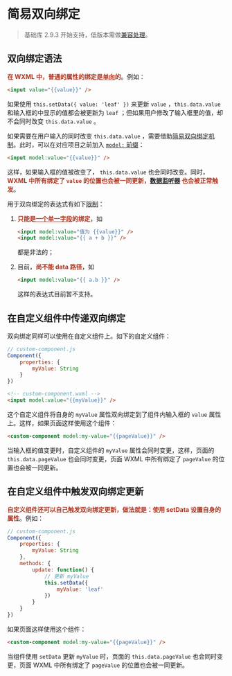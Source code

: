 # 简易双向绑定

> 基础库 2.9.3 开始支持，低版本需做[兼容处理](https://developers.weixin.qq.com/miniprogram/dev/framework/compatibility.html)。

## 双向绑定语法

<strong style="color:#ae3520;">在 WXML 中，普通的属性的绑定是<u>单向</u>的</strong>。例如：

```html
<input value="{{value}}" />
```

如果使用 `this.setData({ value: 'leaf' })` 来更新 `value` ，`this.data.value` 和输入框的中显示的值都会被更新为 `leaf` ；但如果用户修改了输入框里的值，却不会同时改变 `this.data.value` 。

如果需要在用户输入的同时改变 `this.data.value` ，需要借助<u>简易双向绑定机制</u>。此时，可以在对应项目之前加入 <u>`model:` 前缀</u>：

```html
<input model:value="{{value}}" />
```

这样，如果输入框的值被改变了， `this.data.value` 也会同时改变。同时， <strong style="color:#ae3520;">WXML 中所有绑定了 `value` 的位置也会被一同更新，[数据监听器](./尚硅谷2024最新版微信小程序开发教程+项目实战（慕尚花坊）/自定义组件.md#数据监听器) 也会被正常触发</strong>。

用于双向绑定的表达式有如下<u>限制</u>：

1. <strong style="color:#ae3520;">只能是<u>一个单一字段</u>的绑定</strong>，如

   ```html
   <input model:value="值为 {{value}}" />
   <input model:value="{{ a + b }}" />
   ```

   都是非法的；

2. 目前，<strong style="color:#ae3520;">尚不能 data 路径</strong>，如

   ```html
   <input model:value="{{ a.b }}" />
   ```

   这样的表达式目前暂不支持。

## 在自定义组件中传递双向绑定

双向绑定同样可以使用在自定义组件上。如下的自定义组件：

```js
// custom-component.js
Component({
    properties: {
        myValue: String
    }
})
```

```html
<!-- custom-component.wxml -->
<input model:value="{{myValue}}" />
```

这个自定义组件将自身的 `myValue` 属性双向绑定到了组件内输入框的 `value` 属性上。这样，如果页面这样使用这个组件：

```html
<custom-component model:my-value="{{pageValue}}" />
```

当输入框的值变更时，自定义组件的 `myValue` 属性会同时变更，这样，页面的 `this.data.pageValue` 也会同时变更，页面 WXML 中所有绑定了 `pageValue` 的位置也会被一同更新。

## 在自定义组件中触发双向绑定更新

<strong style="color:#ae3520;">自定义组件还可以自己触发双向绑定更新，做法就是：使用 setData 设置自身的属性</strong>。例如：

```js
// custom-component.js
Component({
    properties: {
        myValue: String
    },
    methods: {
        update: function() {
            // 更新 myValue
            this.setData({
                myValue: 'leaf'
            })
        }
    }
})
```

如果页面这样使用这个组件：

```html
<custom-component model:my-value="{{pageValue}}" />
```

当组件使用 `setData` 更新 `myValue` 时，页面的 `this.data.pageValue` 也会同时变更，页面 WXML 中所有绑定了 `pageValue` 的位置也会被一同更新。
